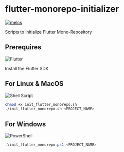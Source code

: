 # flutter-monorepo-initializer
[![melos](https://img.shields.io/badge/maintained%20with-melos-f700ff.svg?style=flat-square)](https://github.com/invertase/melos)

Scripts to initialize Flutter Mono-Repository

## Prerequires
![Flutter](https://img.shields.io/badge/Flutter-%2302569B.svg?style=for-the-badge&logo=Flutter&logoColor=white)

Install the Flutter SDK

## For Linux & MacOS
![Shell Script](https://img.shields.io/badge/shell_script-%23121011.svg?style=for-the-badge&logo=gnu-bash&logoColor=white)
```bash
chmod +x init_flutter_monorepo.sh
./init_flutter_monorepo.sh <PROJECT_NAME>
```

## For Windows
![PowerShell](https://img.shields.io/badge/PowerShell-%235391FE.svg?style=for-the-badge&logo=powershell&logoColor=white)
```powershell
.\init_flutter_monorepo.ps1 <PROJECT_NAME>
```
